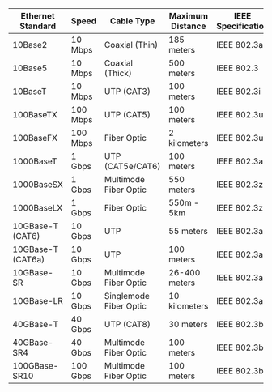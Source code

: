 | Ethernet Standard | Speed    | Cable Type             | Maximum Distance | IEEE Specification | Year of Standard |
| ----------------- | -------- | ---------------------- | ---------------- | ------------------ | ---------------- |
| 10Base2           | 10 Mbps  | Coaxial (Thin)         | 185 meters       | IEEE 802.3a        | 1985             |
| 10Base5           | 10 Mbps  | Coaxial (Thick)        | 500 meters       | IEEE 802.3         | 1983             |
| 10BaseT           | 10 Mbps  | UTP (CAT3)             | 100 meters       | IEEE 802.3i        | 1990             |
| 100BaseTX         | 100 Mbps | UTP (CAT5)             | 100 meters       | IEEE 802.3u        | 1995             |
| 100BaseFX         | 100 Mbps | Fiber Optic            | 2 kilometers     | IEEE 802.3u        | 1995             |
| 1000BaseT         | 1 Gbps   | UTP (CAT5e/CAT6)       | 100 meters       | IEEE 802.3ab       | 1999             |
| 1000BaseSX        | 1 Gbps   | Multimode Fiber Optic  | 550 meters       | IEEE 802.3z        | 1998             |
| 1000BaseLX        | 1 Gbps   | Fiber Optic            | 550m - 5km       | IEEE 802.3z        | 1998             |
| 10GBase-T (CAT6)  | 10 Gbps  | UTP                    | 55 meters        | IEEE 802.3an       | 2006             |
| 10GBase-T (CAT6a) | 10 Gbps  | UTP                    | 100 meters       | IEEE 802.3an       | 2006             |
| 10GBase-SR        | 10 Gbps  | Multimode Fiber Optic  | 26-400 meters    | IEEE 802.3ae       | 2002             |
| 10GBase-LR        | 10 Gbps  | Singlemode Fiber Optic | 10 kilometers    | IEEE 802.3ae       | 2002             |
| 40GBase-T         | 40 Gbps  | UTP (CAT8)             | 30 meters        | IEEE 802.3bq       | 2016             |
| 40GBase-SR4       | 40 Gbps  | Multimode Fiber Optic  | 100 meters       | IEEE 802.3ba       | 2010             |
| 100GBase-SR10     | 100 Gbps | Multimode Fiber Optic  | 100 meters       | IEEE 802.3ba       | 2010             |
